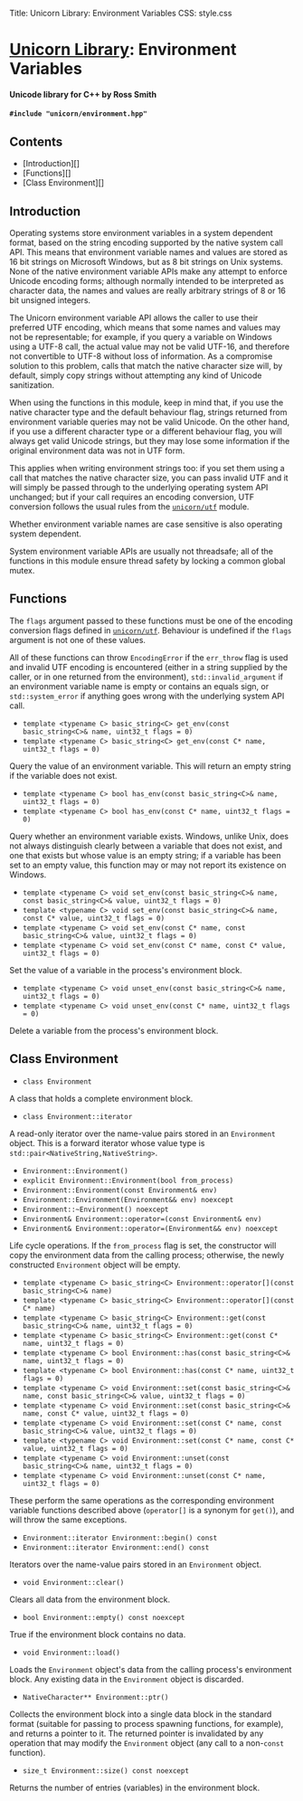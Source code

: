 Title: Unicorn Library: Environment Variables
CSS: style.css

# [Unicorn Library](index.html): Environment Variables #

#### Unicode library for C++ by Ross Smith ####

#### `#include "unicorn/environment.hpp"` ####

## Contents ##

* [Introduction][]
* [Functions][]
* [Class Environment][]

## Introduction ##

Operating systems store environment variables in a system dependent format,
based on the string encoding supported by the native system call API. This
means that environment variable names and values are stored as 16 bit strings
on Microsoft Windows, but as 8 bit strings on Unix systems. None of the native
environment variable APIs make any attempt to enforce Unicode encoding forms;
although normally intended to be interpreted as character data, the names and
values are really arbitrary strings of 8 or 16 bit unsigned integers.

The Unicorn environment variable API allows the caller to use their preferred
UTF encoding, which means that some names and values may not be representable;
for example, if you query a variable on Windows using a UTF-8 call, the actual
value may not be valid UTF-16, and therefore not convertible to UTF-8 without
loss of information. As a compromise solution to this problem, calls that
match the native character size will, by default, simply copy strings without
attempting any kind of Unicode sanitization.

When using the functions in this module, keep in mind that, if you use the
native character type and the default behaviour flag, strings returned from
environment variable queries may not be valid Unicode. On the other hand, if
you use a different character type or a different behaviour flag, you will
always get valid Unicode strings, but they may lose some information if the
original environment data was not in UTF form.

This applies when writing environment strings too: if you set them using a
call that matches the native character size, you can pass invalid UTF and it
will simply be passed through to the underlying operating system API
unchanged; but if your call requires an encoding conversion, UTF conversion
follows the usual rules from the [`unicorn/utf`](utf.html) module.

Whether environment variable names are case sensitive is also operating system
dependent.

System environment variable APIs are usually not threadsafe; all of the
functions in this module ensure thread safety by locking a common global
mutex.

## Functions ##

The `flags` argument passed to these functions must be one of the encoding
conversion flags defined in [`unicorn/utf`](utf.html). Behaviour is undefined
if the `flags` argument is not one of these values.

All of these functions can throw `EncodingError` if the `err_throw` flag is
used and invalid UTF encoding is encountered (either in a string supplied by
the caller, or in one returned from the environment), `std::invalid_argument`
if an environment variable name is empty or contains an equals sign, or
`std::system_error` if anything goes wrong with the underlying system API
call.

* `template <typename C> basic_string<C> get_env(const basic_string<C>& name, uint32_t flags = 0)`
* `template <typename C> basic_string<C> get_env(const C* name, uint32_t flags = 0)`

Query the value of an environment variable. This will return an empty string
if the variable does not exist.

* `template <typename C> bool has_env(const basic_string<C>& name, uint32_t flags = 0)`
* `template <typename C> bool has_env(const C* name, uint32_t flags = 0)`

Query whether an environment variable exists. Windows, unlike Unix, does not
always distinguish clearly between a variable that does not exist, and one
that exists but whose value is an empty string; if a variable has been set to
an empty value, this function may or may not report its existence on Windows.

* `template <typename C> void set_env(const basic_string<C>& name, const basic_string<C>& value, uint32_t flags = 0)`
* `template <typename C> void set_env(const basic_string<C>& name, const C* value, uint32_t flags = 0)`
* `template <typename C> void set_env(const C* name, const basic_string<C>& value, uint32_t flags = 0)`
* `template <typename C> void set_env(const C* name, const C* value, uint32_t flags = 0)`

Set the value of a variable in the process's environment block.

* `template <typename C> void unset_env(const basic_string<C>& name, uint32_t flags = 0)`
* `template <typename C> void unset_env(const C* name, uint32_t flags = 0)`

Delete a variable from the process's environment block.

## Class Environment ##

* `class Environment`

A class that holds a complete environment block.

* `class Environment::iterator`

A read-only iterator over the name-value pairs stored in an `Environment`
object. This is a forward iterator whose value type is
`std::pair<NativeString,NativeString>`.

* `Environment::Environment()`
* `explicit Environment::Environment(bool from_process)`
* `Environment::Environment(const Environment& env)`
* `Environment::Environment(Environment&& env) noexcept`
* `Environment::~Environment() noexcept`
* `Environment& Environment::operator=(const Environment& env)`
* `Environment& Environment::operator=(Environment&& env) noexcept`

Life cycle operations. If the `from_process` flag is set, the constructor will
copy the environment data from the calling process; otherwise, the newly
constructed `Environment` object will be empty.

* `template <typename C> basic_string<C> Environment::operator[](const basic_string<C>& name)`
* `template <typename C> basic_string<C> Environment::operator[](const C* name)`
* `template <typename C> basic_string<C> Environment::get(const basic_string<C>& name, uint32_t flags = 0)`
* `template <typename C> basic_string<C> Environment::get(const C* name, uint32_t flags = 0)`
* `template <typename C> bool Environment::has(const basic_string<C>& name, uint32_t flags = 0)`
* `template <typename C> bool Environment::has(const C* name, uint32_t flags = 0)`
* `template <typename C> void Environment::set(const basic_string<C>& name, const basic_string<C>& value, uint32_t flags = 0)`
* `template <typename C> void Environment::set(const basic_string<C>& name, const C* value, uint32_t flags = 0)`
* `template <typename C> void Environment::set(const C* name, const basic_string<C>& value, uint32_t flags = 0)`
* `template <typename C> void Environment::set(const C* name, const C* value, uint32_t flags = 0)`
* `template <typename C> void Environment::unset(const basic_string<C>& name, uint32_t flags = 0)`
* `template <typename C> void Environment::unset(const C* name, uint32_t flags = 0)`

These perform the same operations as the corresponding environment variable
functions described above (`operator[]` is a synonym for `get()`), and will
throw the same exceptions.

* `Environment::iterator Environment::begin() const`
* `Environment::iterator Environment::end() const`

Iterators over the name-value pairs stored in an `Environment` object.

* `void Environment::clear()`

Clears all data from the environment block.

* `bool Environment::empty() const noexcept`

True if the environment block contains no data.

* `void Environment::load()`

Loads the `Environment` object's data from the calling process's environment
block. Any existing data in the `Environment` object is discarded.

* `NativeCharacter** Environment::ptr()`

Collects the environment block into a single data block in the standard format
(suitable for passing to process spawning functions, for example), and returns
a pointer to it. The returned pointer is invalidated by any operation that may
modify the `Environment` object (any call to a non-`const` function).

* `size_t Environment::size() const noexcept`

Returns the number of entries (variables) in the environment block.
